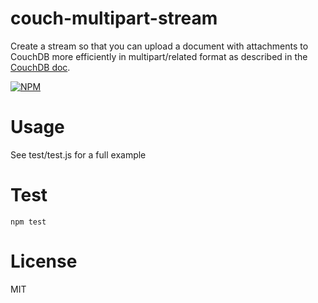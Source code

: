 couch-multipart-stream
======================

Create a stream so that you can upload a document with attachments to
CouchDB more efficiently in multipart/related format as described in
the [CouchDB doc](http://docs.couchdb.org/en/latest/api/document/common.html#creating-multiple-attachments).

[![NPM](https://nodei.co/npm/couch-multipart-stream.png)](https://nodei.co/npm/couch-multipart-stream/)

Usage
=====

See test/test.js for a full example

Test
====

    npm test

License
=======

MIT
